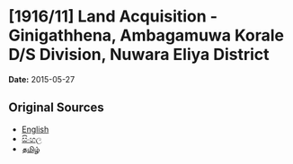 # [1916/11] Land Acquisition - Ginigathhena, Ambagamuwa Korale D/S Division, Nuwara Eliya District

**Date:** 2015-05-27

## Original Sources

- [English](https://documents.gov.lk/view/extra-gazettes/2015/5/1916-11_E.pdf)
- [සිංහල](https://documents.gov.lk/view/extra-gazettes/2015/5/1916-11_S.pdf)
- [தமிழ்](https://documents.gov.lk/view/extra-gazettes/2015/5/1916-11_T.pdf)
